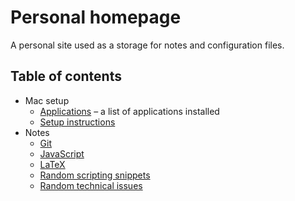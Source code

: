 # Personal homepage

A personal site used as a storage for notes and configuration files.

## Table of contents

- Mac setup
  - [Applications](./pages/mac-setup/applications.md) – a list of applications installed
  - [Setup instructions](./pages/mac-setup/setup-instructions.md)
- Notes
  - [Git](./pages/notes/git.md)
  - [JavaScript](./pages/notes/javascript.md)
  - [LaTeX](./pages/notes/latex.md)
  - [Random scripting snippets](./pages/notes/random-scripting-snippets.md)
  - [Random technical issues](./pages/notes/random-technical-issues.md)
